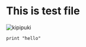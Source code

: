 # This is test file

![kipipuki](http://farm4.staticflickr.com/3735/10169054274_a89768fbd5.jpg)

```
print "hello"
```
